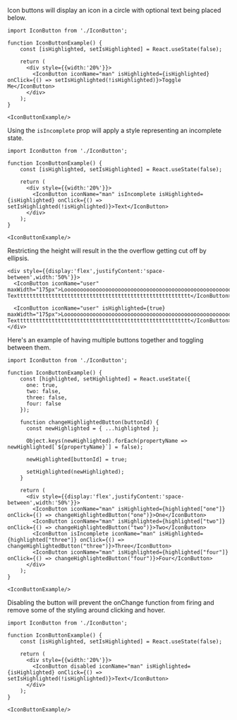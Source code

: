 Icon buttons will display an icon in a circle with optional text being placed below.

```
import IconButton from './IconButton';

function IconButtonExample() {
    const [isHighlighted, setIsHighlighted] = React.useState(false);

    return (
      <div style={{width:'20%'}}>
        <IconButton iconName="man" isHighlighted={isHighlighted} onClick={() => setIsHighlighted(!isHighlighted)}>Toggle Me</IconButton>
      </div>
    );
}

<IconButtonExample/>
```

Using the `isIncomplete` prop will apply a style representing an incomplete state.

```
import IconButton from './IconButton';

function IconButtonExample() {
    const [isHighlighted, setIsHighlighted] = React.useState(false);

    return (
      <div style={{width:'20%'}}>
        <IconButton iconName="man" isIncomplete isHighlighted={isHighlighted} onClick={() => setIsHighlighted(!isHighlighted)}>Text</IconButton>
      </div>
    );
}

<IconButtonExample/>
```

Restricting the height will result in the the overflow getting cut off by ellipsis.

```
<div style={{display:'flex',justifyContent:'space-between',width:'50%'}}>
  <IconButton iconName="user" maxWidth="175px">Loooooooooooooooooooooooooooooooooooooooooooooooooooooong Texttttttttttttttttttttttttttttttttttttttttttttttttttttttt</IconButton>

  <IconButton iconName="user" isHighlighted={true} maxWidth="175px">Loooooooooooooooooooooooooooooooooooooooooooooooooooooong Texttttttttttttttttttttttttttttttttttttttttttttttttttttttt</IconButton>
</div>
```

Here's an example of having multiple buttons together and toggling between them.

```
import IconButton from './IconButton';

function IconButtonExample() {
    const [highlighted, setHighlighted] = React.useState({
      one: true,
      two: false,
      three: false,
      four: false
    });

    function changeHighlightedButton(buttonId) {
      const newHighlighted = { ...highlighted };

      Object.keys(newHighlighted).forEach(propertyName => newHighlighted[`${propertyName}`] = false);

      newHighlighted[buttonId] = true;

      setHighlighted(newHighlighted);
    }

    return (
      <div style={{display:'flex',justifyContent:'space-between',width:'50%'}}>
        <IconButton iconName="man" isHighlighted={highlighted["one"]} onClick={() => changeHighlightedButton("one")}>One</IconButton>
        <IconButton iconName="man" isHighlighted={highlighted["two"]} onClick={() => changeHighlightedButton("two")}>Two</IconButton>
        <IconButton isIncomplete iconName="man" isHighlighted={highlighted["three"]} onClick={() => changeHighlightedButton("three")}>Three</IconButton>
        <IconButton iconName="man" isHighlighted={highlighted["four"]} onClick={() => changeHighlightedButton("four")}>Four</IconButton>
      </div>
    );
}

<IconButtonExample/>
```

Disabling the button will prevent the onChange function from firing and remove some of the styling around clicking and hover.

```
import IconButton from './IconButton';

function IconButtonExample() {
    const [isHighlighted, setIsHighlighted] = React.useState(false);

    return (
      <div style={{width:'20%'}}>
        <IconButton disabled iconName="man" isHighlighted={isHighlighted} onClick={() => setIsHighlighted(!isHighlighted)}>Text</IconButton>
      </div>
    );
}

<IconButtonExample/>
```
